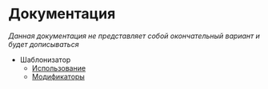 Документация
============
*Данная документация не представляет собой окончательный вариант и будет дописываться*

* Шаблонизатор
   * [Использование](https://github.com/esclkm/cotonti-2/tree/master/docs/ru/template/readme.md)
   * [Модификаторы](https://github.com/esclkm/cotonti-2/tree/master/docs/ru/template/modifiers.md)